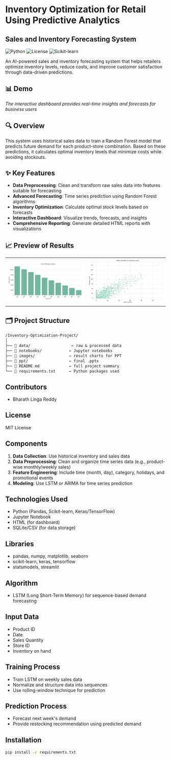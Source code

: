 # Inventory Optimization for Retail Using Predictive Analytics

## Sales and Inventory Forecasting System

![Python](https://img.shields.io/badge/Python-3.9+-blue.svg)
![License](https://img.shields.io/badge/License-MIT-green.svg)
![Scikit-learn](https://img.shields.io/badge/Scikit--learn-1.2.2-orange.svg)


An AI-powered sales and inventory forecasting system that helps retailers optimize inventory levels, reduce costs, and improve customer satisfaction through data-driven predictions.

## 📊 Demo



*The interactive dashboard provides real-time insights and forecasts for business users*

## 🔍 Overview

This system uses historical sales data to train a Random Forest model that predicts future demand for each product-store combination. Based on these predictions, it calculates optimal inventory levels that minimize costs while avoiding stockouts.

## ✨ Key Features

- **Data Preprocessing**: Clean and transform raw sales data into features suitable for forecasting
- **Advanced Forecasting**: Time series prediction using Random Forest algorithms
- **Inventory Optimization**: Calculate optimal stock levels based on forecasts
- **Interactive Dashboard**: Visualize trends, forecasts, and insights
- **Comprehensive Reporting**: Generate detailed HTML reports with visualizations

## 📈 Preview of Results

<table>
  <tr>
     <td><img src="images/top_products.png" alt="Top Products" width="400"/></td>
    <td><img src="images/sales_vs_inventory.png" alt="Sales vs Inventory" width="400"/></td>
  </tr>

</table>

## 🗂️ Project Structure

```
/Inventory-Optimization-Project/
│
├── 📁 data/                  ← raw & processed data
├── 📁 notebooks/            ← Jupyter notebooks
├── 📁 images/               ← result charts for PPT
├── 📁 ppt/                  ← final .pptx
├── 📄 README.md             ← full project summary
└── 📄 requirements.txt      ← Python packages used
```

## Contributors
- Bharath Linga Reddy

## License
MIT License

## Components
1. **Data Collection**: Use historical inventory and sales data
2. **Data Preprocessing**: Clean and organize time series data (e.g., product-wise monthly/weekly sales)
3. **Feature Engineering**: Include time (month, day), category, holidays, and promotional events
4. **Modeling**: Use LSTM or ARIMA for time series prediction


## Technologies Used
- Python (Pandas, Scikit-learn, Keras/TensorFlow)
- Jupyter Notebook
- HTML (for dashboard)
- SQLite/CSV (for data storage)

## Libraries
- pandas, numpy, matplotlib, seaborn
- scikit-learn, keras, tensorflow
- statsmodels, streamlit

## Algorithm
- LSTM (Long Short-Term Memory) for sequence-based demand forecasting

## Input Data
- Product ID
- Date
- Sales Quantity
- Store ID
- Inventory on hand

## Training Process
- Train LSTM on weekly sales data
- Normalize and structure data into sequences
- Use rolling-window technique for prediction

## Prediction Process
- Forecast next week's demand
- Provide restocking recommendation using predicted demand

## Installation
```bash
pip install -r requirements.txt
```
